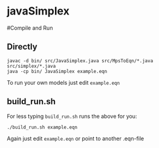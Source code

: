 # javaSimplex

#Compile and Run
## Directly
```
javac -d bin/ src/JavaSimplex.java src/MpsToEqn/*.java src/simplex/*.java
java -cp bin/ JavaSimplex example.eqn
```
To run your own models just edit ```example.eqn```

## build\_run.sh
For less typing ```build_run.sh``` runs the above for you:
```
./build_run.sh example.eqn
```
Again just edit ```example.eqn``` or point to another .eqn-file

